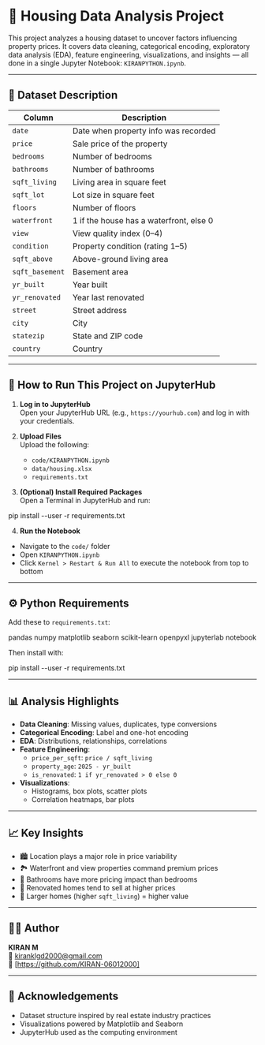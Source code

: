 # 🏡 Housing Data Analysis Project

This project analyzes a housing dataset to uncover factors influencing property prices. It covers data cleaning, categorical encoding, exploratory data analysis (EDA), feature engineering, visualizations, and insights — all done in a single Jupyter Notebook: `KIRANPYTHON.ipynb`.

---

## 📝 Dataset Description

| Column           | Description                                      |
|------------------|--------------------------------------------------|
| `date`           | Date when property info was recorded             |
| `price`          | Sale price of the property                       |
| `bedrooms`       | Number of bedrooms                               |
| `bathrooms`      | Number of bathrooms                              |
| `sqft_living`    | Living area in square feet                       |
| `sqft_lot`       | Lot size in square feet                          |
| `floors`         | Number of floors                                 |
| `waterfront`     | 1 if the house has a waterfront, else 0          |
| `view`           | View quality index (0–4)                         |
| `condition`      | Property condition (rating 1–5)                  |
| `sqft_above`     | Above-ground living area                         |
| `sqft_basement`  | Basement area                                    |
| `yr_built`       | Year built                                       |
| `yr_renovated`   | Year last renovated                              |
| `street`         | Street address                                   |
| `city`           | City                                             |
| `statezip`       | State and ZIP code                               |
| `country`        | Country                                          |

---

## 🚀 How to Run This Project on JupyterHub

1. **Log in to JupyterHub**  
   Open your JupyterHub URL (e.g., `https://yourhub.com`) and log in with your credentials.

2. **Upload Files**  
   Upload the following:
   - `code/KIRANPYTHON.ipynb`
   - `data/housing.xlsx`
   - `requirements.txt`

3. **(Optional) Install Required Packages**  
   Open a Terminal in JupyterHub and run:

pip install --user -r requirements.txt


4. **Run the Notebook**  
- Navigate to the `code/` folder  
- Open `KIRANPYTHON.ipynb`  
- Click `Kernel > Restart & Run All` to execute the notebook from top to bottom

---

## ⚙️ Python Requirements

Add these to `requirements.txt`:

pandas
numpy
matplotlib
seaborn
scikit-learn
openpyxl
jupyterlab
notebook

Then install with:

pip install --user -r requirements.txt

---

## 📊 Analysis Highlights

- **Data Cleaning**: Missing values, duplicates, type conversions
- **Categorical Encoding**: Label and one-hot encoding
- **EDA**: Distributions, relationships, correlations
- **Feature Engineering**:
  - `price_per_sqft`: `price / sqft_living`
  - `property_age`: `2025 - yr_built`
  - `is_renovated`: `1 if yr_renovated > 0 else 0`
- **Visualizations**:
  - Histograms, box plots, scatter plots
  - Correlation heatmaps, bar plots

---

## 📈 Key Insights

- 🏙️ Location plays a major role in price variability
- 🏞️ Waterfront and view properties command premium prices
- 🚿 Bathrooms have more pricing impact than bedrooms
- 🏡 Renovated homes tend to sell at higher prices
- 📏 Larger homes (higher `sqft_living`) = higher value

---

## 👨‍💻 Author

**KIRAN M**  
📧 kiranklgd2000@gmail.com  
🔗 [https://github.com/KIRAN-06012000]

---

## 🙌 Acknowledgements

- Dataset structure inspired by real estate industry practices  
- Visualizations powered by Matplotlib and Seaborn  
- JupyterHub used as the computing environment